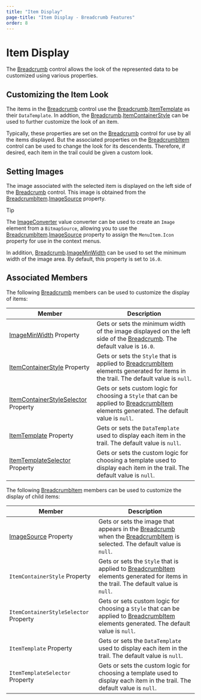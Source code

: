 ```yaml
---
title: "Item Display"
page-title: "Item Display - Breadcrumb Features"
order: 8
---
```

# Item Display

The [Breadcrumb](xref:@ActiproUIRoot.Controls.Navigation.Breadcrumb) control allows the look of the represented data to be customized using various properties.

## Customizing the Item Look

The items in the [Breadcrumb](xref:@ActiproUIRoot.Controls.Navigation.Breadcrumb) control use the [Breadcrumb](xref:@ActiproUIRoot.Controls.Navigation.Breadcrumb).[ItemTemplate](xref:@ActiproUIRoot.Controls.Navigation.Breadcrumb.ItemTemplate) as their `DataTemplate`. In addtion, the [Breadcrumb](xref:@ActiproUIRoot.Controls.Navigation.Breadcrumb).[ItemContainerStyle](xref:@ActiproUIRoot.Controls.Navigation.Breadcrumb.ItemContainerStyle) can be used to further customize the look of an item.

Typically, these properties are set on the [Breadcrumb](xref:@ActiproUIRoot.Controls.Navigation.Breadcrumb) control for use by all the items displayed. But the associated properties on the [BreadcrumbItem](xref:@ActiproUIRoot.Controls.Navigation.BreadcrumbItem) control can be used to change the look for its descendents. Therefore, if desired, each item in the trail could be given a custom look.

## Setting Images

The image associated with the selected item is displayed on the left side of the [Breadcrumb](xref:@ActiproUIRoot.Controls.Navigation.Breadcrumb) control. This image is obtained from the [BreadcrumbItem](xref:@ActiproUIRoot.Controls.Navigation.BreadcrumbItem).[ImageSource](xref:@ActiproUIRoot.Controls.Navigation.BreadcrumbItem.ImageSource) property.

> [!TIP]
> The [ImageConverter](xref:@ActiproUIRoot.Controls.ImageConverter) value converter can be used to create an `Image` element from a `BitmapSource`, allowing you to use the [BreadcrumbItem](xref:@ActiproUIRoot.Controls.Navigation.BreadcrumbItem).[ImageSource](xref:@ActiproUIRoot.Controls.Navigation.BreadcrumbItem.ImageSource) property to assign the `MenuItem.Icon` property for use in the context menus.

In addition, [Breadcrumb](xref:@ActiproUIRoot.Controls.Navigation.Breadcrumb).[ImageMinWidth](xref:@ActiproUIRoot.Controls.Navigation.Breadcrumb.ImageMinWidth) can be used to set the minimum width of the image area. By default, this property is set to `16.0`.

## Associated Members

The following [Breadcrumb](xref:@ActiproUIRoot.Controls.Navigation.Breadcrumb) members can be used to customize the display of items:

| Member | Description |
|-----|-----|
| [ImageMinWidth](xref:@ActiproUIRoot.Controls.Navigation.Breadcrumb.ImageMinWidth) Property | Gets or sets the minimum width of the image displayed on the left side of the [Breadcrumb](xref:@ActiproUIRoot.Controls.Navigation.Breadcrumb).  The default value is `16.0`. |
| [ItemContainerStyle](xref:@ActiproUIRoot.Controls.Navigation.Breadcrumb.ItemContainerStyle) Property | Gets or sets the `Style` that is applied to [BreadcrumbItem](xref:@ActiproUIRoot.Controls.Navigation.BreadcrumbItem) elements generated for items in the trail.  The default value is `null`. |
| [ItemContainerStyleSelector](xref:@ActiproUIRoot.Controls.Navigation.Breadcrumb.ItemContainerStyleSelector) Property | Gets or sets custom logic for choosing a `Style` that can be applied to [BreadcrumbItem](xref:@ActiproUIRoot.Controls.Navigation.BreadcrumbItem) elements generated.  The default value is `null`. |
| [ItemTemplate](xref:@ActiproUIRoot.Controls.Navigation.Breadcrumb.ItemTemplate) Property | Gets or sets the `DataTemplate` used to display each item in the trail.  The default value is `null`. |
| [ItemTemplateSelector](xref:@ActiproUIRoot.Controls.Navigation.Breadcrumb.ItemTemplateSelector) Property | Gets or sets the custom logic for choosing a template used to display each item in the trail.  The default value is `null`. |

The following [BreadcrumbItem](xref:@ActiproUIRoot.Controls.Navigation.BreadcrumbItem) members can be used to customize the display of child items:

| Member | Description |
|-----|-----|
| [ImageSource](xref:@ActiproUIRoot.Controls.Navigation.BreadcrumbItem.ImageSource) Property | Gets or sets the image that appears in the [Breadcrumb](xref:@ActiproUIRoot.Controls.Navigation.Breadcrumb) when the [BreadcrumbItem](xref:@ActiproUIRoot.Controls.Navigation.BreadcrumbItem) is selected.  The default value is `null`. |
| `ItemContainerStyle` Property | Gets or sets the `Style` that is applied to [BreadcrumbItem](xref:@ActiproUIRoot.Controls.Navigation.BreadcrumbItem) elements generated for items in the trail.  The default value is `null`. |
| `ItemContainerStyleSelector` Property | Gets or sets custom logic for choosing a `Style` that can be applied to [BreadcrumbItem](xref:@ActiproUIRoot.Controls.Navigation.BreadcrumbItem) elements generated.  The default value is `null`. |
| `ItemTemplate` Property | Gets or sets the `DataTemplate` used to display each item in the trail.  The default value is `null`. |
| `ItemTemplateSelector` Property | Gets or sets the custom logic for choosing a template used to display each item in the trail.  The default value is `null`. |
